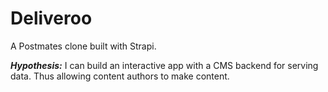# Deliveroo

A Postmates clone built with Strapi.

***Hypothesis:*** I can build an interactive app with a CMS backend for serving data. Thus allowing content authors to make content.
